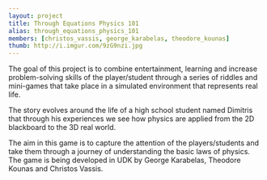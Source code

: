 ```yaml
---
layout: project
title: Through Equations Physics 101
alias: through_equations_physics_101
members: [christos_vassis, george_karabelas, theodore_kounas]
thumb: http://i.imgur.com/9zG9nzi.jpg
---
```

The goal of this project is to combine entertainment, learning and increase
problem-solving skills of the player/student through a series of riddles and
mini-games that take place in a simulated environment that represents real
life.

The story evolves around the life of a high school student named Dimitris that
through his experiences we see how physics are applied from the 2D blackboard
to the 3D real world.

The aim in this game is to capture the attention of the players/students and
take them through a journey of understanding the basic laws of physics.
The game is being developed in UDK by George Karabelas, Theodore Kounas and
Christos Vassis.
